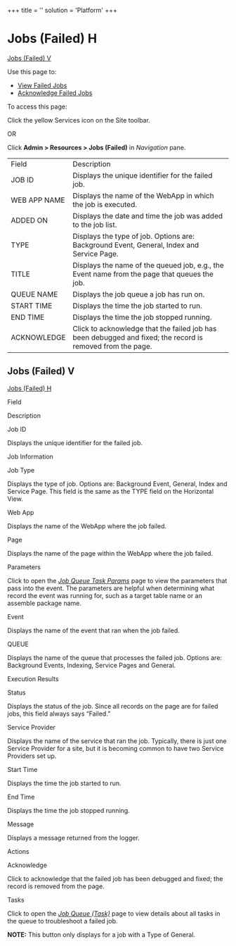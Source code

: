 +++
title = ''
solution = 'Platform'
+++

# <span id="Jobs__Failed__H"></span>Jobs (Failed) H

[Jobs (Failed) V](#Jobs__Failed__V)

<div class="use">

Use this page to:

  - [View Failed Jobs](../Use_Cases/View_Failed_Jobs.htm)
  - [Acknowledge Failed Jobs](../Use_Cases/Acknowledge_Failed_Jobs.htm)

</div>

To access this page:

Click the yellow Services icon on the Site toolbar.

OR

Click **Admin \> Resources \> Jobs (Failed)** in *Navigation*
pane.

|              |                                                                                                            |
| ------------ | ---------------------------------------------------------------------------------------------------------- |
| Field        | Description                                                                                                |
| JOB ID       | Displays the unique identifier for the failed job.                                                         |
| WEB APP NAME | Displays the name of the WebApp in which the job is executed.                                              |
| ADDED ON     | Displays the date and time the job was added to the job list.                                              |
| TYPE         | Displays the type of job. Options are: Background Event, General, Index and Service Page.                  |
| TITLE        | Displays the name of the queued job, e.g., the Event name from the page that queues the job.               |
| QUEUE NAME   | Displays the job queue a job has run on.                                                                   |
| START TIME   | Displays the time the job started to run.                                                                  |
| END TIME     | Displays the time the job stopped running.                                                                 |
| ACKNOWLEDGE  | Click to acknowledge that the failed job has been debugged and fixed; the record is removed from the page. |

## <span id="Jobs__Failed__V"></span>Jobs (Failed) V

[Jobs (Failed) H](#Jobs__Failed__H)

Field

Description

Job ID

Displays the unique identifier for the failed job.

Job Information

Job Type

Displays the type of job. Options are: Background Event, General, Index
and Service Page. This field is the same as the TYPE field on the
Horizontal View.

Web App

Displays the name of the WebApp where the job failed.

Page

Displays the name of the page within the WebApp where the job failed.

Parameters

Click to open the *[Job Queue Task Params](Job_Queue_Task_Params_H.htm)*
page to view the parameters that pass into the event. The parameters are
helpful when determining what record the event was running for, such as
a target table name or an assemble package name.

Event

Displays the name of the event that ran when the job failed.

QUEUE

Displays the name of the queue that processes the failed job. Options
are: Background Events, Indexing, Service Pages and General.

Execution Results

Status

Displays the status of the job. Since all records on the page are for
failed jobs, this field always says “Failed.”

Service Provider

Displays the name of the service that ran the job. Typically, there is
just one Service Provider for a site, but it is becoming common to have
two Service Providers set up.

Start Time

Displays the time the job started to run.

End Time

Displays the time the job stopped running.

Message

Displays a message returned from the logger.

Actions

Acknowledge

Click to acknowledge that the failed job has been debugged and fixed;
the record is removed from the page.

Tasks

Click to open the *[Job Queue (Task)](Job_Queue_Task.htm)* page to view
details about all tasks in the queue to troubleshoot a failed job.

**NOTE:** This button only displays for a job with a Type of General.
